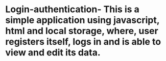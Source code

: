 # Login-authentication- This is a simple application using javascript, html and local storage, where, user registers itself, logs in and is able to view and edit its data.
